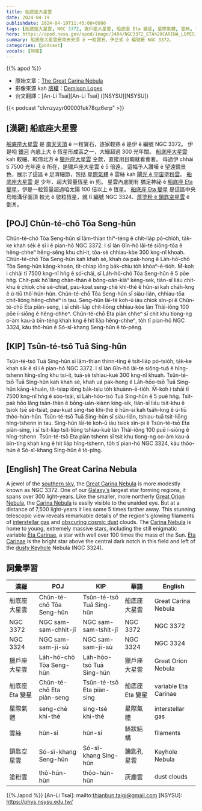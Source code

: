 ```yaml
---
title: 船底座大星雲
date: 2024-04-19
publishdate: 2024-04-19T11:45:00+0800
tags: [船底座大星雲, NGC 3372, 獵戶座大星雲, 船底座 Eta 變星, 星際氣體, 雲絲, 鎖匙空星雲, NGC 3324]
hero: https://apod.nasa.gov/apod/image/2404/NGC3372_ETA%20CARINA_LOPES1024.jpg
summary: 船底座大星雲是南天天頂 ê 一粒寶石，伊正式 ê 編號是 NGC 3372。
categories: [podcast]
vocals: [阿錕]
---
```


{{% apod %}}

- 原始文章：[The Great Carina Nebula](https://apod.nasa.gov/apod/ap240419.html)
- 影像來源 kah [版權][copyright]：[Demison Lopes](https://www.instagram.com/lopes.astro/)
- 台文翻譯：[An-Li Tsai][An-Li Tsai] ([NSYSU][NSYSU])

{{< podcast "clvnzyzyr000001uk78qz6erp" >}}

## [漢羅] 船底座大星雲
[船底座大星雲][Great Carina Nebula] 是 [南天天頂][southern sky] ê 一粒寶石，逐家較熟 ê 是伊 ê 編號 NGC 3372。
伊是咱 [銀河][Galaxy's] 內底上大 ê 恆星形成區之一，大細超過 300 光年闊。
[船底座大星雲][Carina Nebula 1] kah 較細、較倚北方 ê [獵戶座大星雲][Great Orion Nebula] 仝款，直接用目睭就看會著。
毋過伊 chhāi tī 7500 光年遠 ê 所在，是獵戶座大星雲 ê 5 倍遠。
這幅予人讚嘆 ê 望遠鏡景色，展示了這區 ê 足濟細節，包括 [星際氣體][interstellar gas] ê 雲絲 kah [閘光 ê 宇宙塗粉雲][obscuring cosmic dust]。
[船底座大星雲][Carina Nebula 2] 是 少年、超大質量恆星 in 兜。
星雲內底閣有 猶足神祕 ê [船底座 Eta 變星][Eta Carinae 1]，伊是一粒質量超過咱太陽 100 倍以上 ê 恆星。
[船底座 Eta 變星][Eta Carinae 2] 是這區中央烏暗溝仔面頂 較光 ê 彼粒恆星，就 tī 編號 NGC 3324、[厚塗粉 ê 鎖匙空星雲][dusty Keyhole] ê 倒爿。

## [POJ] Chûn-té-chō Tōa Seng-hûn
Chûn-té-chō Tōa Seng-hûn sī lâm-thian thiⁿ-téng ê chi̍t-lia̍p pó-chio̍h, ta̍k-ke khah se̍k ê sī i ê pian-hō NGC 3372.
I sī lán Gîn-hô lāi-té siōng-tōa ê hêng-chheⁿ hêng-sêng khu chi-it, tōa-sè chhiau-kòe 300 kng-nî khoah.
Chûn-té-chō Tōa Seng-hûn kah khah sè, khah óa pak-hong ê La̍h-hō͘-chō Tōa Seng-hûn kāng-khoán, ti̍t-chiap iōng ba̍k-chiu to̍h khòaⁿ-ē-tio̍h.
M̄-koh i chhāi tī 7500 kng-nî hn̄g ê só͘-chāi, sī La̍h-hō͘-chō Tōa Seng-hûn ê 5 pōe hn̄g.
Chit-pak hō͘ lâng chàn-thàn ê bōng-oán-kiàⁿ kéng-sek, tián-sī liáu chit-khu ê chiok chē sè-chiat, pau-koat seng-chè khì-thé ê hûn-si kah cha̍h-kng ê ú-tiū thô͘-hún-hûn.
Chûn-té-chō Tōa Seng-hûn sī siàu-liân, chhiau-tōa chit-liōng hêng-chheⁿ in tau.
Seng-hûn lāi-té koh-ū iáu chiok sîn-pì ê Chûn-té-chō Eta piàn-seng, i sī chi̍t-lia̍p chit-liōng chhiau-kòe lán Thài-iông 100 pōe í-siōng ê hêng-chheⁿ.
Chûn-té-chō Eta piàn chheⁿ sī chit khu tiong-ng o͘-àm kau-á bīn-téng khah kng ê hit lia̍p hêng-chheⁿ, to̍h tī pian-hō NGC 3324, kāu thô͘-hún ê Só-sî-khang Seng-hûn ê tò-pêng.

## [KIP] Tsûn-té-tsō Tuā Sing-hûn
Tsûn-té-tsō Tuā Sing-hûn sī lâm-thian thinn-tíng ê tsi̍t-lia̍p pó-tsio̍h, ta̍k-ke khah si̍k ê sī i ê pian-hō NGC 3372.
I sī lán Gîn-hô lāi-té siōng-tuā ê hîng-tshenn hîng-sîng khu tsi-it, tuā-sè tshiau-kuè 300 kng-nî khuah.
Tsûn-té-tsō Tuā Sing-hûn kah khah sè, khah uá pak-hong ê La̍h-hōo-tsō Tuā Sing-hûn kāng-khuán, ti̍t-tsiap iōng ba̍k-tsiu to̍h khuànn-ē-tio̍h.
M̄-koh i tshāi tī 7500 kng-nî hn̄g ê sóo-tsāi, sī La̍h-hōo-tsō Tuā Sing-hûn ê 5 puē hn̄g.
Tsit-pak hōo lâng tsàn-thàn ê bōng-uán-kiànn kíng-sik, tián-sī liáu tsit-khu ê tsiok tsē sè-tsiat, pau-kuat sing-tsè khì-thé ê hûn-si kah tsa̍h-kng ê ú-tiū thôo-hún-hûn.
Tsûn-té-tsō Tuā Sing-hûn sī siàu-liân, tshiau-tuā tsit-liōng hîng-tshenn in tau.
Sing-hûn lāi-té koh-ū iáu tsiok sîn-pì ê Tsûn-té-tsō Eta piàn-sing, i sī tsi̍t-lia̍p tsit-liōng tshiau-kuè lán Thài-iông 100 puē í-siōng ê hîng-tshenn.
Tsûn-té-tsō Eta piàn tshenn sī tsit khu tiong-ng oo-àm kau-á bīn-tíng khah kng ê hit lia̍p hîng-tshenn, to̍h tī pian-hō NGC 3324, kāu thôo-hún ê Só-sî-khang Sing-hûn ê tò-pîng.

## [English] The Great Carina Nebula
A jewel of the [southern sky][southern sky], the [Great Carina Nebula][Great Carina Nebula] is more modestly known as NGC 3372.
One of our [Galaxy's][Galaxy's] largest star forming regions, it spans over 300 light-years.
Like the smaller, more northerly [Great Orion Nebula][Great Orion Nebula], the [Carina Nebula][Carina Nebula 1] is easily visible to the unaided eye.
But at a distance of 7,500 light-years it lies some 5 times farther away.
This stunning telescopic view reveals remarkable details of the region's glowing filaments of [interstellar gas][interstellar gas] and [obscuring cosmic dust][obscuring cosmic dust] clouds.
The [Carina Nebula][Carina Nebula 2] is home to young, extremely massive stars, including the still enigmatic variable [Eta Carinae][Eta Carinae 1], a star with well over 100 times the mass of the Sun.
[Eta Carinae][Eta Carinae 2] is the bright star above the central dark notch in this field and left of the [dusty Keyhole][dusty Keyhole] Nebula (NGC 3324).


## 詞彙學習

|漢羅|POJ|KIP|華語|English|
|-|-|-|-|-|
|船底座大星雲|Chûn-té-chō Tōa Seng-hûn|Tsûn-té-tsō Tuā Sing-hûn|船底座大星雲|Great Carina Nebula|
|NGC 3372|NGC sam-sam-chhit-jī|NGC sam-sam-tshit-jī|NGC 3372|NGC 3372|
|NGC 3324|NGC sam-sam-jī-sù|NGC sam-sam-jī-sù|NGC 3324|NGC 3324|
|獵戶座大星雲|La̍h-hō͘-chō Tōa Seng-hûn|La̍h-hōo-tsō Tuā Sing-hûn|獵戶座大星雲|Great Orion Nebula|
|船底座 Eta 變星|Chûn-té-chō Eta piàn-seng|Tsûn-té-tsō Eta piàn-sing|船底座 Eta 變星|variable Eta Carinae|
|星際氣體|seng-chè khì-thé|sing-tsè khì-thé|星際氣體|interstellar gas|
|雲絲|hûn-si|hûn-si|絲狀結構|filaments|
|鎖匙空星雲|Só-sî-khang Seng-hûn|Só-sî-khang Sing-hûn|鑰匙孔星雲|Keyhole Nebula|
|塗粉雲|thô͘-hún-hûn|thôo-hún-hûn|灰塵雲|dust clouds|

{{% /apod %}}
[An-Li Tsai]: mailto:thianbun.taigi@gmail.com
[NSYSU]: https://phys.nsysu.edu.tw/

[copyright]: https://apod.nasa.gov/apod/fap/lib/about_apod.html#srapply
[License]: https://creativecommons.org/licenses/by/3.0/

[southern sky]:https://apod.nasa.gov/apod/ap210101.html
[Great Carina Nebula]:http://www.messier.seds.org/xtra/ngc/n3372.html
[Galaxy's]:https://science.nasa.gov/resource/the-milky-way-galaxy/
[Great Orion Nebula]:https://apod.nasa.gov/apod/ap240105.html
[Carina Nebula 1]:https://hubblesite.org/contents/news-releases/2007/news-2007-16.html
[interstellar gas]:http://www-ssg.sr.unh.edu/ism/what1.html
[obscuring cosmic dust]:https://apod.nasa.gov/apod/ap080528.html
[Carina Nebula 2]:https://www.eso.org/public/news/eso1637/
[Eta Carinae 1]:https://apod.nasa.gov/apod/ap230709.html
[Eta Carinae 2]:http://stars.astro.illinois.edu/sow/etacar.html
[dusty Keyhole]:https://apod.nasa.gov/apod/ap160814.html
